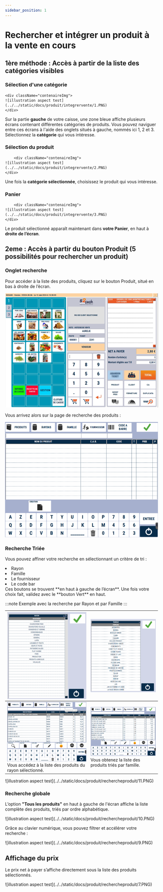 ```yaml
---
sidebar_position: 1
---
```


# Rechercher et intégrer un produit à la vente en cours

## 1ère méthode : Accès à partir de la liste des catégories visibles

### Sélection d'une catégorie


    <div className="contenaireImg">
    ![illustration aspect test](../../static/docs/produit/integrervente/1.PNG)
    </div>


Sur la partie **gauche** de votre caisse, une zone bleue affiche plusieurs écrans contenant différentes catégories de produits. Vous pouvez naviguer entre ces écrans à l'aide des onglets situés à gauche, nommés ici 1, 2 et 3. Sélectionnez la **catégorie** qui vous intéresse.

### Sélection du produit


        <div className="contenaireImg">
    ![illustration aspect test](../../static/docs/produit/integrervente/2.PNG)
    </div>


Une fois la **catégorie sélectionnée**, choisissez le produit qui vous intéresse.



### Panier 

        <div className="contenaireImg">
    ![illustration aspect test](../../static/docs/produit/integrervente/3.PNG)
    </div>


Le produit sélectionné apparaît maintenant dans **votre Panier**, en haut à **droite de l’écran**.

## 2eme : Accès à partir du bouton Produit (5 possibilités pour rechercher un produit)

### Onglet recherche

Pour accéder à la liste des produits, cliquez sur le bouton Produit, situé en bas à droite de l’écran.
    <div className="contenaireImg">
    ![illustration aspect test](../../static/docs/produit/integrervente/1.PNG)
    </div>

Vous arrivez alors sur la page de recherche des produits :
    <div className="contenaireImg">
    ![illustration aspect test](../../static/docs/produit/rechercheproduit/2.PNG)
    </div>


### Recherche Triée  
Vous pouvez affiner votre recherche en sélectionnant un critère de tri :
<li>Rayon</li><li>Famille</li><li>Le fournisseur</li><li>Le code bar</li>
Ces  boutons se trouvent **en haut à gauche de l’écran**. Une fois votre choix fait, validez avec le **bouton Vert** en haut. 

:::note
Exemple avec la recherche par Rayon et par Famille
:::

|<div className="contenaireImg"> ![illustration aspect test](../../static/docs/produit/rechercheproduit/3.PNG) </div>| <div className="contenaireImg"> ![illustration aspect test](../../static/docs/produit/rechercheproduit/5.PNG) </div>|
|-----------|-----------|
|![illustration aspect test](../../static/docs/produit/rechercheproduit/4.PNG) Vous accédez à la liste des produits du rayon sélectionné.| ![illustration aspect test](../../static/docs/produit/rechercheproduit/8.PNG)  Vous obtenez la liste des produits triés par famille. |

<div className="contenaireImg">
    ![illustration aspect test](../../static/docs/produit/rechercheproduit/11.PNG)
</div>

### Recherche globale

L’option **"Tous les produits"** en haut à gauche de l'écran affiche la liste complète des produits, triés par ordre alphabétique.

<div className="contenaireImg">
    ![illustration aspect test](../../static/docs/produit/rechercheproduit/10.PNG)
</div>

Grâce au clavier numérique, vous pouvez filtrer et accélérer votre recherche :

<div className="contenaireImg">
    ![illustration aspect test](../../static/docs/produit/rechercheproduit/9.PNG)
</div>




## Affichage du prix

Le prix net à payer s’affiche directement sous la liste des produits sélectionnés.

<div className="contenaireImg">
    ![illustration aspect test](../../static/docs/produit/rechercheproduit/7.PNG)
</div>
